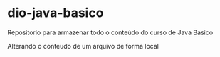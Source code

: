 # dio-java-basico
Repositorio para armazenar todo o conteúdo do curso de Java Basico

Alterando o conteudo de um arquivo de forma local